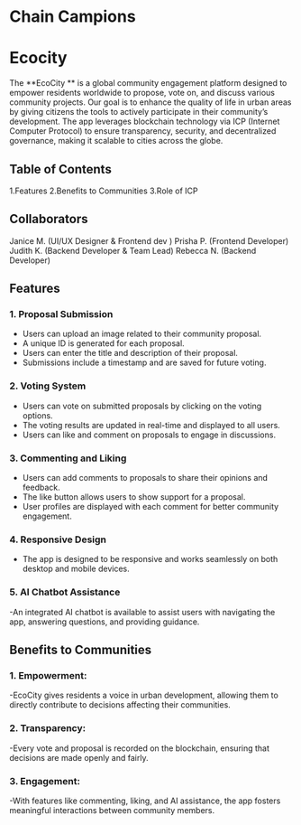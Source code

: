 # Chain Campions

# Ecocity
The **EcoCity ** is a global community engagement platform designed to empower residents worldwide to propose, vote on, and discuss various community projects. Our goal is to enhance the quality of life in urban areas by giving citizens the tools to actively participate in their community’s development. The app leverages blockchain technology via ICP (Internet Computer Protocol) to ensure transparency, security, and decentralized governance, making it scalable to cities across the globe.

## Table of Contents
1.Features
2.Benefits to Communities
3.Role of ICP

## Collaborators
Janice M. (UI/UX Designer & Frontend dev )
Prisha P. (Frontend Developer)
Judith K. (Backend Developer & Team Lead)
Rebecca N. (Backend Developer)
## Features

### 1. **Proposal Submission**
   - Users can upload an image related to their community proposal.
   - A unique ID is generated for each proposal.
   - Users can enter the title and description of their proposal.
   - Submissions include a timestamp and are saved for future voting.

### 2. **Voting System**
   - Users can vote on submitted proposals by clicking on the voting options.
   - The voting results are updated in real-time and displayed to all users.
   - Users can like and comment on proposals to engage in discussions.

### 3. **Commenting and Liking**
   - Users can add comments to proposals to share their opinions and feedback.
   - The like button allows users to show support for a proposal.
   - User profiles are displayed with each comment for better community engagement.

### 4. **Responsive Design**
   - The app is designed to be responsive and works seamlessly on both desktop and mobile devices.

### 5. AI Chatbot Assistance
   -An integrated AI chatbot is available to assist users with navigating the app, answering questions, and providing guidance.   
## Benefits to Communities

### 1. Empowerment: 
-EcoCity gives residents a voice in urban development, allowing them to directly contribute to decisions affecting their communities.
### 2. Transparency: 
-Every vote and proposal is recorded on the blockchain, ensuring that decisions are made openly and fairly.
### 3. Engagement: 
 -With features like commenting, liking, and AI assistance, the app fosters meaningful interactions between community members.



